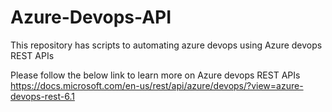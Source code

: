# Azure-Devops-API

This repository has scripts to automating azure devops using Azure devops REST APIs

Please follow the below link to learn more on Azure devops REST APIs
https://docs.microsoft.com/en-us/rest/api/azure/devops/?view=azure-devops-rest-6.1
